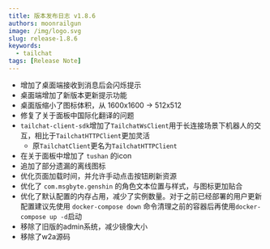 ```yaml
---
title: 版本发布日志 v1.8.6
authors: moonrailgun
image: /img/logo.svg
slug: release-1.8.6
keywords:
  - tailchat
tags: [Release Note]
---
```


- 增加了桌面端接收到消息后会闪烁提示
- 桌面端增加了新版本更新提示功能
- 桌面版缩小了图标体积，从 1600x1600 -> 512x512
- 修复了关于面板中国际化翻译的问题
- `tailchat-client-sdk`增加了`TailchatWsClient`用于长连接场景下机器人的交互，相比于`TailchatHTTPClient`更加灵活
  - 原`TailchatClient`更名为`TailchatHTTPClient`
- 在关于面板中增加了 `tushan` 的icon
- 追加了部分遗漏的离线图标
- 优化页面加载时间，并允许手动点击按钮刷新资源
- 优化了 `com.msgbyte.genshin` 的角色文本位置与样式，与图标更加贴合
- 优化了默认配置的内存占用，减少了实例数量。对于之前已经部署的用户更新配置建议先使用 `docker-compose down` 命令清理之前的容器后再使用`docker-compose up -d`启动
- 移除了旧版的admin系统，减少镜像大小
- 移除了w2a源码
